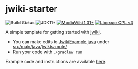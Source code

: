 # jwiki-starter
![Build Status](https://github.com/fastily/jwiki-starter/workflows/build/badge.svg)
![JDK11+](https://upload.wikimedia.org/wikipedia/commons/e/ef/Blue_JDK_11%2B_Shield_Badge.svg)
[![MediaWiki 1.31+](https://upload.wikimedia.org/wikipedia/commons/b/b2/Blue_MediaWiki_1.31%2B_Shield_Badge.svg)](https://www.mediawiki.org/wiki/MediaWiki)
[![License: GPL v3](https://upload.wikimedia.org/wikipedia/commons/8/86/GPL_v3_Blue_Badge.svg)](https://www.gnu.org/licenses/gpl-3.0.en.html)

A simple template for getting started with [jwiki](https://github.com/fastily/jwiki).

* You can make edits to [JwikiExample.java](src/main/java/jwikisample/JwikiExample.java) under [src/main/java/jwikisample/](src/main/java/jwikisample/)
* Run your code with `./gradlew run`

Example code and instructions are available [here](https://github.com/fastily/jwiki/wiki/Examples).